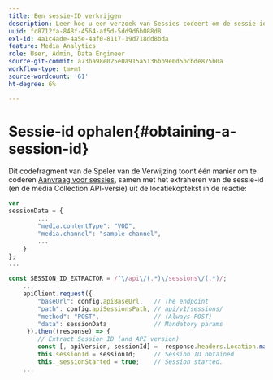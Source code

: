 ```yaml
---
title: Een sessie-ID verkrijgen
description: Leer hoe u een verzoek van Sessies codeert om de sessie-id te verkrijgen van de koptekst Locatie in een reactie.
uuid: fc8712fa-848f-4564-af5d-5dd9d6b088d8
exl-id: 4a1c4ade-4a5e-4af0-8117-19d718dd8bda
feature: Media Analytics
role: User, Admin, Data Engineer
source-git-commit: a73ba98e025e0a915a5136bb9e0d5bcbde875b0a
workflow-type: tm+mt
source-wordcount: '61'
ht-degree: 6%

---
```


# Sessie-id ophalen{#obtaining-a-session-id}

Dit codefragment van de Speler van de Verwijzing toont één manier om te coderen [Aanvraag voor sessies](../mc-api-ref/mc-api-sessions-req.md), samen met het extraheren van de sessie-id (en de media Collection API-versie) uit de locatiekoptekst in de reactie:

```js
var  
sessionData = { 
        ... 
        "media.contentType": "VOD", 
        "media.channel": "sample-channel", 
        ... 
    } 
}; 
...

const SESSION_ID_EXTRACTOR = /^\/api\/(.*)\/sessions\/(.*)/; 
    ...
    apiClient.request({ 
        "baseUrl": config.apiBaseUrl,   // The endpoint 
        "path": config.apiSessionsPath, // api/v1/sessions/ 
        "method": "POST",               // (Always POST) 
        "data": sessionData             // Mandatory params 
     }).then((response) => { 
        // Extract Session ID (and API version) 
        const [, apiVersion, sessionId] =  response.headers.Location.match(SESSION_ID_EXTRACTOR);  
        this.sessionId = sessionId;     // Session ID obtained 
        this._sessionStarted = true;    // Session started. 
    ...
```
